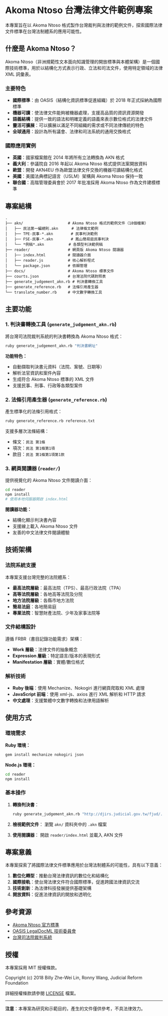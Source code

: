 # Akoma Ntoso 台灣法律文件範例專案

本專案旨在以 Akoma Ntoso 格式製作台灣裁判與法律的範例文件，探索國際法律文件標準在台灣法制體系的應用可能性。

## 什麼是 Akoma Ntoso？

Akoma Ntoso（非洲規範性文本面向知識管理的開放標準與本體架構）是一個國際技術標準，用於以結構化方式表示行政、立法和司法文件，使用特定領域的法律 XML 詞彙表。

### 主要特色

- **國際標準**：由 OASIS（結構化資訊標準促進組織）於 2018 年正式採納為國際標準
- **機器可讀**：使法律文件能夠被機器處理，支援高品質的資訊資源開發
- **語義結構**：提供一致的語法和明確定義的語義來表示數位格式的法律文件
- **靈活可擴展**：可以擴展以滿足不同組織的需求或不同法律傳統的特色
- **全球通用**：設計為所有議會、法律和司法系統的通用交換格式

### 國際應用實例

- **英國**：國家檔案館在 2014 年將所有立法轉換為 AKN 格式
- **義大利**：參議院自 2016 年起以 Akoma Ntoso 格式提供法案開放資料
- **歐盟**：開發 AKN4EU 作為歐盟法律文件交換的機器可讀結構化格式
- **美國**：美國法典標記語言（USLM）架構與 Akoma Ntoso 保持一致
- **聯合國**：高階管理委員會於 2017 年批准採用 Akoma Ntoso 作為文件建模標準

## 專案結構

```
.
├── akn/                    # Akoma Ntoso 格式的範例文件（18個檔案）
│   ├── 民法第一編總則.akn      # 法律條文範例
│   ├── TPE-民事-*.akn        # 民事判決範例
│   ├── FSE-民事-*.akn        # 鳳山簡易庭民事判決
│   └── *例稿*.akn           # 各類型判決範例稿
├── reader/                 # 網頁版 Akoma Ntoso 閱讀器
│   ├── index.html          # 閱讀器介面
│   ├── reader.js           # 核心解析程式
│   └── package.json        # 依賴管理
├── docs/                   # Akoma Ntoso 標準文件
├── courts.json             # 台灣法院代碼對照表
├── generate_judgement_akn.rb # 判決書轉換工具
├── generate_reference.rb   # 法條引用產生器
└── translate_number.rb     # 中文數字轉換工具
```

## 主要功能

### 1. 判決書轉換工具 (`generate_judgement_akn.rb`)

將台灣司法院裁判系統的判決書轉換為 Akoma Ntoso 格式：

```bash
ruby generate_judgement_akn.rb "判決書網址"
```

**功能特色：**
- 自動擷取判決書元資料（法院、案號、日期等）
- 解析法官資訊和案件內容
- 生成符合 Akoma Ntoso 標準的 XML 文件
- 支援民事、刑事、行政等各類型案件

### 2. 法條引用產生器 (`generate_reference.rb`)

產生標準化的法條引用格式：

```bash
ruby generate_reference.rb reference.txt
```

支援多層次法條結構：
- 條文：`民法 第1條`
- 項次：`民法 第1條第1項`
- 款目：`民法 第1條第1項第1款`

### 3. 網頁閱讀器 (`reader/`)

提供視覺化的 Akoma Ntoso 文件閱讀介面：

```bash
cd reader
npm install
# 使用本地伺服器開啟 index.html
```

**閱讀器功能：**
- 結構化顯示判決書內容
- 支援線上載入 Akoma Ntoso 文件
- 友善的中文法律文件閱讀體驗

## 技術架構

### 法院系統支援

本專案支援台灣完整的法院體系：
- **最高法院層級**：最高法院（TPS）、最高行政法院（TPA）
- **高等法院層級**：各地高等法院及分院
- **地方法院層級**：各縣市地方法院
- **簡易法庭**：各地簡易庭
- **專業法院**：智慧財產法院、少年及家事法院等

### 文件結構設計

遵循 FRBR（書目記錄功能需求）架構：
- **Work 層級**：法律文件的抽象概念
- **Expression 層級**：特定語言/版本的表現形式
- **Manifestation 層級**：實體/數位格式

### 解析技術

- **Ruby 後端**：使用 Mechanize、Nokogiri 進行網頁爬取和 XML 處理
- **JavaScript 前端**：使用 xml-js、axios 進行 XML 解析和 HTTP 請求
- **中文處理**：支援繁體中文數字轉換和法律用語解析

## 使用方式

### 環境需求

**Ruby 環境：**
```bash
gem install mechanize nokogiri json
```

**Node.js 環境：**
```bash
cd reader
npm install
```

### 基本操作

1. **轉換判決書**：
   ```bash
   ruby generate_judgement_akn.rb "http://djirs.judicial.gov.tw/fjud/..."
   ```

2. **檢視範例文件**：
   瀏覽 `akn/` 資料夾中的 `.akn` 檔案

3. **使用閱讀器**：
   開啟 `reader/index.html` 並載入 AKN 文件

## 專案意義

本專案探索了將國際法律文件標準應用於台灣法制體系的可能性，具有以下意義：

1. **數位化轉型**：推動台灣法律資訊的數位化和結構化
2. **國際接軌**：使台灣法律文件符合國際標準，促進跨國法律資訊交流
3. **技術創新**：為法律科技發展提供基礎架構
4. **開放資料**：促進法律資訊的開放和透明化

## 參考資源

- [Akoma Ntoso 官方標準](https://docs.oasis-open.org/legaldocml/akn-core/v1.0/)
- [OASIS LegalDocML 技術委員會](https://www.oasis-open.org/committees/tc_home.php?wg_abbrev=legaldocml)
- [台灣司法院裁判系統](http://djirs.judicial.gov.tw/)

## 授權

本專案採用 MIT 授權條款。

Copyright (c) 2018 Billy Zhe-Wei Lin, Ronny Wang, Judicial Reform Foundation

詳細授權條款請參閱 [LICENSE](LICENSE) 檔案。

---

**注意**：本專案為研究和示範目的，產生的文件僅供參考，不具法律效力。
